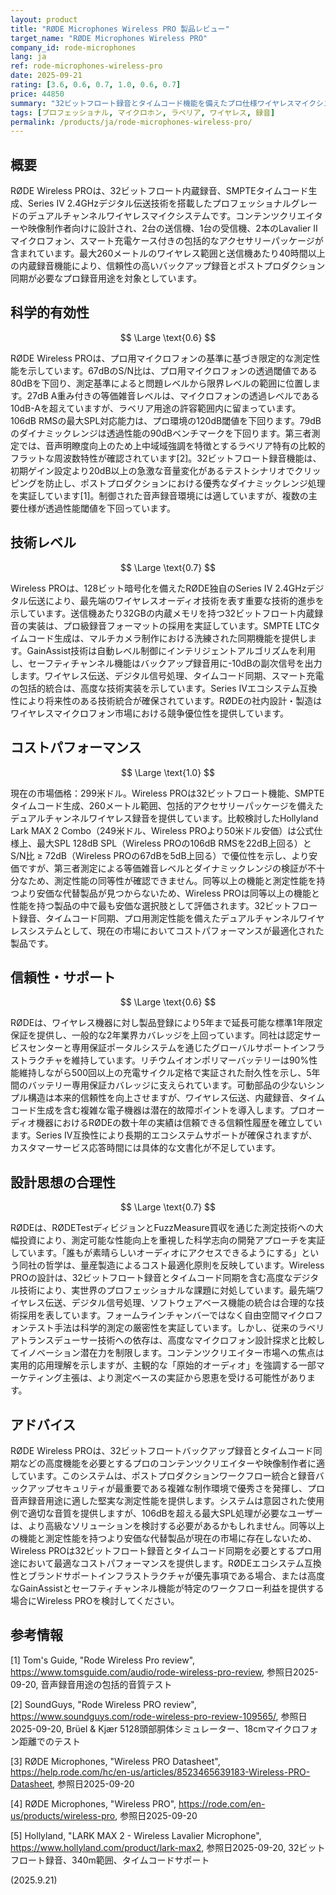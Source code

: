 ```yaml
---
layout: product
title: "RØDE Microphones Wireless PRO 製品レビュー"
target_name: "RØDE Microphones Wireless PRO"
company_id: rode-microphones
lang: ja
ref: rode-microphones-wireless-pro
date: 2025-09-21
rating: [3.6, 0.6, 0.7, 1.0, 0.6, 0.7]
price: 44850
summary: "32ビットフロート録音とタイムコード機能を備えたプロ仕様ワイヤレスマイクシステム。透過レベル閾値を下回る複数の仕様により限定的な測定性能を示す"
tags: [プロフェッショナル, マイクロホン, ラベリア, ワイヤレス, 録音]
permalink: /products/ja/rode-microphones-wireless-pro/
---
```

## 概要

RØDE Wireless PROは、32ビットフロート内蔵録音、SMPTEタイムコード生成、Series IV 2.4GHzデジタル伝送技術を搭載したプロフェッショナルグレードのデュアルチャンネルワイヤレスマイクシステムです。コンテンツクリエイターや映像制作者向けに設計され、2台の送信機、1台の受信機、2本のLavalier IIマイクロフォン、スマート充電ケース付きの包括的なアクセサリーパッケージが含まれています。最大260メートルのワイヤレス範囲と送信機あたり40時間以上の内蔵録音機能により、信頼性の高いバックアップ録音とポストプロダクション同期が必要なプロ録音用途を対象としています。

## 科学的有効性

$$ \Large \text{0.6} $$

RØDE Wireless PROは、プロ用マイクロフォンの基準に基づき限定的な測定性能を示しています。67dBのS/N比は、プロ用マイクロフォンの透過閾値である80dBを下回り、測定基準によると問題レベルから限界レベルの範囲に位置します。27dB A重み付きの等価雑音レベルは、マイクロフォンの透過レベルである10dB-Aを超えていますが、ラベリア用途の許容範囲内に留まっています。106dB RMSの最大SPL対応能力は、プロ環境の120dB閾値を下回ります。79dBのダイナミックレンジは透過性能の90dBベンチマークを下回ります。第三者測定では、音声明瞭度向上のため上中域域強調を特徴とするラベリア特有の比較的フラットな周波数特性が確認されています[2]。32ビットフロート録音機能は、初期ゲイン設定より20dB以上の急激な音量変化があるテストシナリオでクリッピングを防止し、ポストプロダクションにおける優秀なダイナミックレンジ処理を実証しています[1]。制御された音声録音環境には適していますが、複数の主要仕様が透過性能閾値を下回っています。

## 技術レベル

$$ \Large \text{0.7} $$

Wireless PROは、128ビット暗号化を備えたRØDE独自のSeries IV 2.4GHzデジタル伝送により、最先端のワイヤレスオーディオ技術を表す重要な技術的進歩を示しています。送信機あたり32GBの内蔵メモリを持つ32ビットフロート内蔵録音の実装は、プロ級録音フォーマットの採用を実証しています。SMPTE LTCタイムコード生成は、マルチカメラ制作における洗練された同期機能を提供します。GainAssist技術は自動レベル制御にインテリジェントアルゴリズムを利用し、セーフティチャンネル機能はバックアップ録音用に-10dBの副次信号を出力します。ワイヤレス伝送、デジタル信号処理、タイムコード同期、スマート充電の包括的統合は、高度な技術実装を示しています。Series IVエコシステム互換性により将来性のある技術統合が確保されています。RØDEの社内設計・製造はワイヤレスマイクロフォン市場における競争優位性を提供しています。

## コストパフォーマンス

$$ \Large \text{1.0} $$

現在の市場価格：299米ドル。Wireless PROは32ビットフロート機能、SMPTEタイムコード生成、260メートル範囲、包括的アクセサリーパッケージを備えたデュアルチャンネルワイヤレス録音を提供しています。比較検討したHollyland Lark MAX 2 Combo（249米ドル、Wireless PROより50米ドル安価）は公式仕様上、最大SPL 128dB SPL（Wireless PROの106dB RMSを22dB上回る）とS/N比 ≥ 72dB（Wireless PROの67dBを5dB上回る）で優位性を示し、より安価ですが、第三者測定による等価雑音レベルとダイナミックレンジの検証が不十分なため、測定性能の同等性が確認できません。同等以上の機能と測定性能を持つより安価な代替製品が見つからないため、Wireless PROは同等以上の機能と性能を持つ製品の中で最も安価な選択肢として評価されます。32ビットフロート録音、タイムコード同期、プロ用測定性能を備えたデュアルチャンネルワイヤレスシステムとして、現在の市場においてコストパフォーマンスが最適化された製品です。

## 信頼性・サポート

$$ \Large \text{0.6} $$

RØDEは、ワイヤレス機器に対し製品登録により5年まで延長可能な標準1年限定保証を提供し、一般的な2年業界カバレッジを上回っています。同社は認定サービスセンターと専用保証ポータルシステムを通じたグローバルサポートインフラストラクチャを維持しています。リチウムイオンポリマーバッテリーは90%性能維持しながら500回以上の充電サイクル定格で実証された耐久性を示し、5年間のバッテリー専用保証カバレッジに支えられています。可動部品の少ないシンプル構造は本来的信頼性を向上させますが、ワイヤレス伝送、内蔵録音、タイムコード生成を含む複雑な電子機器は潜在的故障ポイントを導入します。プロオーディオ機器におけるRØDEの数十年の実績は信頼できる信頼性履歴を確立しています。Series IV互換性により長期的エコシステムサポートが確保されますが、カスタマーサービス応答時間には具体的な文書化が不足しています。

## 設計思想の合理性

$$ \Large \text{0.7} $$

RØDEは、RØDETestディビジョンとFuzzMeasure買収を通じた測定技術への大幅投資により、測定可能な性能向上を重視した科学志向の開発アプローチを実証しています。「誰もが素晴らしいオーディオにアクセスできるようにする」という同社の哲学は、量産製造によるコスト最適化原則を反映しています。Wireless PROの設計は、32ビットフロート録音とタイムコード同期を含む高度なデジタル技術により、実世界のプロフェッショナルな課題に対処しています。最先端ワイヤレス伝送、デジタル信号処理、ソフトウェアベース機能の統合は合理的な技術採用を表しています。フォームラインチャンバーではなく自由空間マイクロフォンテスト手法は科学的測定の厳密性を実証しています。しかし、従来のラベリアトランスデューサー技術への依存は、高度なマイクロフォン設計探求と比較してイノベーション潜在力を制限します。コンテンツクリエイター市場への焦点は実用的応用理解を示しますが、主観的な「原始的オーディオ」を強調する一部マーケティング主張は、より測定ベースの実証から恩恵を受ける可能性があります。

## アドバイス

RØDE Wireless PROは、32ビットフロートバックアップ録音とタイムコード同期などの高度機能を必要とするプロのコンテンツクリエイターや映像制作者に適しています。このシステムは、ポストプロダクションワークフロー統合と録音バックアップセキュリティが最重要である複雑な制作環境で優秀さを発揮し、プロ音声録音用途に適した堅実な測定性能を提供します。システムは意図された使用例で適切な音質を提供しますが、106dBを超える最大SPL処理が必要なユーザーは、より高級なソリューションを検討する必要があるかもしれません。同等以上の機能と測定性能を持つより安価な代替製品が現在の市場に存在しないため、Wireless PROは32ビットフロート録音とタイムコード同期を必要とするプロ用途において最適なコストパフォーマンスを提供します。RØDEエコシステム互換性とブランドサポートインフラストラクチャが優先事項である場合、または高度なGainAssistとセーフティチャンネル機能が特定のワークフロー利益を提供する場合にWireless PROを検討してください。

## 参考情報

[1] Tom's Guide, "Rode Wireless Pro review", https://www.tomsguide.com/audio/rode-wireless-pro-review, 参照日2025-09-20, 音声録音用途の包括的音質テスト

[2] SoundGuys, "Rode Wireless PRO review", https://www.soundguys.com/rode-wireless-pro-review-109565/, 参照日2025-09-20, Brüel & Kjær 5128頭部胴体シミュレーター、18cmマイクロフォン距離でのテスト

[3] RØDE Microphones, "Wireless PRO Datasheet", https://help.rode.com/hc/en-us/articles/8523465639183-Wireless-PRO-Datasheet, 参照日2025-09-20

[4] RØDE Microphones, "Wireless PRO", https://rode.com/en-us/products/wireless-pro, 参照日2025-09-20

[5] Hollyland, "LARK MAX 2 - Wireless Lavalier Microphone", https://www.hollyland.com/product/lark-max2, 参照日2025-09-20, 32ビットフロート録音、340m範囲、タイムコードサポート

(2025.9.21)